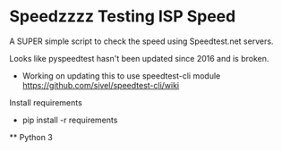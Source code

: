 # Speedzzzz Testing ISP Speed
A SUPER simple script to check the speed using Speedtest.net servers.

Looks like pyspeedtest hasn't been updated since 2016 and is broken.

- Working on updating this to use speedtest-cli module
https://github.com/sivel/speedtest-cli/wiki

Install requirements
- pip install -r requirements

** Python 3
